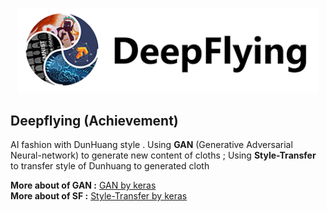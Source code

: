 <p align="center">
    <img src="assets/icon.png" width="480"\>
</p>

## Deepflying (Achievement)
AI fashion with DunHuang style . Using **GAN** 
(Generative Adversarial Neural-network) to generate 
new content of cloths ; Using **Style-Transfer** to 
transfer style of Dunhuang to generated cloth

**More about of GAN :** [  GAN by keras](https://github.com/eriklindernoren/Keras-GAN)
<br>
**More about of SF :** [  Style-Transfer by keras](https://keras.io/examples/neural_style_transfer/)





